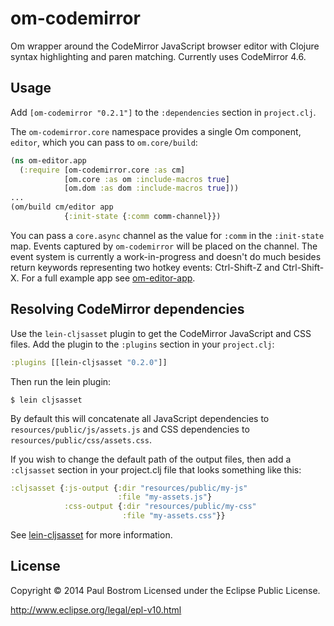 # om-codemirror

Om wrapper around the CodeMirror JavaScript browser editor with Clojure syntax highlighting and paren matching. Currently uses CodeMirror 4.6.

## Usage
Add `[om-codemirror "0.2.1"]` to the `:dependencies` section in `project.clj`.

The `om-codemirror.core` namespace provides a single Om component, `editor`, which you can pass to `om.core/build`:
```clj
(ns om-editor.app
  (:require [om-codemirror.core :as cm]
            [om.core :as om :include-macros true]
            [om.dom :as dom :include-macros true]))
...
(om/build cm/editor app
            {:init-state {:comm comm-channel}})
```
You can pass a `core.async` channel as the value for `:comm` in the `:init-state` map. Events captured by `om-codemirror` will be placed on the channel. The event system is currently a work-in-progress and doesn't do much besides return keywords representing two hotkey events: Ctrl-Shift-Z and Ctrl-Shift-X. For a full example app see [om-editor-app](https://github.com/pbostrom/om-editor-app).

## Resolving CodeMirror dependencies
Use the `lein-cljsasset` plugin to get the CodeMirror JavaScript and CSS files. Add the plugin to the `:plugins` section in your `project.clj`:
```clj
:plugins [[lein-cljsasset "0.2.0"]]
```

Then run the lein plugin:

    $ lein cljsasset
    
By default this will concatenate all JavaScript dependencies to `resources/public/js/assets.js` and CSS dependencies to `resources/public/css/assets.css`.

If you wish to change the default path of the output files, then add a `:cljsasset` section in your project.clj file that looks something like this:

```clj
:cljsasset {:js-output {:dir "resources/public/my-js"
                        :file "my-assets.js"}
            :css-output {:dir "resources/public/my-css"
                         :file "my-assets.css"}}
```
See [lein-cljsasset](https://github.com/pbostrom/lein-cljsasset) for more information.

## License

Copyright © 2014 Paul Bostrom
Licensed under the Eclipse Public License.

http://www.eclipse.org/legal/epl-v10.html
